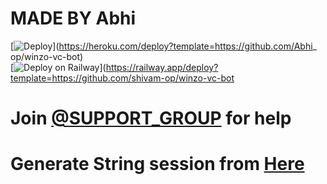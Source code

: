 # MADE BY Abhi 

[![Deploy](https://www.herokucdn.com/deploy/button.svg)](https://heroku.com/deploy?template=https://github.com/Abhi_ op/winzo-vc-bot)  
[![Deploy on Railway](https://railway.app/button.svg)](https://railway.app/deploy?template=https://github.com/shivam-op/winzo-vc-bot

# Join [@SUPPORT_GROUP](https://t.me/WINZOGOLD_DISCUSS) for help


# Generate String session from [Here](https://repl.it/@subinps/getStringName)
